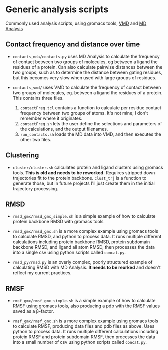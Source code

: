 # Generic analysis scripts

Commonly used analysis scripts, using gromacs tools, [VMD](https://www.ks.uiuc.edu/Research/vmd/) and [MD Analysis](https://www.mdanalysis.org/)

## Contact frequency and distance over time

* `contacts_mda/contacts.py` uses MD Analysis to calculate the frequency of contact between two groups of molecules, eg between a ligand the residues of a protein.  Can also calculate pairwise distances between the two groups, such as to determine the distance between gating residues, but this becomes very slow when used with large groups of residues.

* `contacts_vmd/` uses VMD to calculate the frequency of contact between two groups of molecules, eg. between a ligand the residues of a protein.  This contains three files.
    1. `contactFreq.tcl` contains a function to calculate per residue contact frequency between two groups of atoms.  It's not mine; I don't remember where it originates.
    2. `contactFreq.sh` lets the user define the selections and parameters of the calculations, and the output filenames.
    3. `run_contacts.sh` loads the MD data into VMD, and then executes the other two files.

## Clustering

* `cluster/cluster.sh` calculates protein and ligand clusters using gromacs tools.  **This is old and needs to be reworked.**  Requires stripped down trajectories fit to the protein backbone. `clust_trj` is a function to generate those, but in future projects I'll just create them in the initial trajectory processing.

## RMSD

* `rmsd_gmx/rmsd_gmx_simple.sh` is a simple example of how to calculate protein backbone RMSD with gromacs tools

* `rmsd_gmx/rmsd_gmx.sh` is a more complex example using gromacs tools to calculate RMSD, and python to process data.  It runs multiple different calculations including protein backbone RMSD, protein subdomain backbone RMSD, and ligand all atom RMSD, then processes the data into a single csv using python scripts called `concat.py`.

* `rmsd_py/rmsd.py` is an overly complex, poorly structured example of calculating RMSD with MD Analysis.  **It needs to be reorked** and doesn't reflect my current practices.

## RMSF

* `rmsf_gmx/rmsf_gmx_simple.sh` is a simple example of how to calculate RMSF using gromacs tools, also producing a pdb with the RMSF values saved as a β-factor.

* `rmsf_gmx/rmsf_gmx.sh` is a more complex example using gromacs tools to calculate RMSF, producing data files and pdb files as above.  Uses python to process data.  It runs multiple different calculations including protein RMSF and protein subdomain RMSF, then processes the data into a small number of csv using python scripts called `concat.py`.
